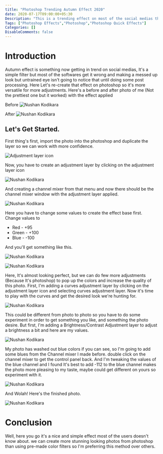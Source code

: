 ```yaml
---
title: "Photoshop Trending Autumn Effect 2020"
date: 2020-07-17T09:00:00+05:30
Description: "This is a trending effect on most of the social medias these days and here's how you can do it in a nut shell."
Tags: ["Photoshop Effects","Photoshop","Photoshop Quick Effects"]
Categories: []
DisableComments: false
---
```


# Introduction
Autumn effect is something now getting in trend on social medias, It's a simple filter but most of the softwares get it wrong and making a messed up look but untrained eye isn't going to notice that until doing some post processing. Here Let's re-create that effect on photoshop so it's more versatile for more adjustments. Here's a before and after photo of me (Not the prettiest one but it worked) with the effect applied

Before
![Nushan Kodikara](/uploads/20200717E_01.JPG)

After
![Nushan Kodikara](/uploads/20200717E_03.JPG)

## Let's Get Started.
First thing's first, import the photo into the photoshop and duplicate the layer so we can work with more confidence.

![Adjustment layer icon](https://pe-images.s3.amazonaws.com/photo-editing/cc/tone-and-color/brightness-contrast-adjustment-layer/new-adjustment-layer-icon.gif)

Now, you have to create an adjustment layer by clicking on the adjustment layer icon

![Nushan Kodikara](/uploads/20200717_01.png)

And creating a channel mixer from that menu and now there should be the channel mixer window with the adjustment layer applied.

![Nushan Kodikara](/uploads/20200717_02.png)

Here you have to change some values to create the effect base first. Change values to
* Red   - +95
* Green - +100
* Blue  - -100

And you'll get something like this.

![Nushan Kodikara](/uploads/20200717_03.png)

![Nushan Kodikara](/uploads/20200717E_02.JPG)

Here, It's almost looking perfect, but we can do few more adjustments (Because It's photoshop) to pop up the colors and increase the quality of this photo. First, I'm adding a curves adjustment layer by clicking on the adjustment layer icon and selecting curves adjustment layer. Now it's time to play with the curves and get the desired look we're hunting for.

![Nushan Kodikara](/uploads/20200717_04.png)

This could be different from photo to photo so you have to do some experiment in order to get something you like, and something the photo desire. But first, I'm adding a Brightness/Contrast Adjustment layer to adjust a brightness a bit and here are my values.

![Nushan Kodikara](/uploads/20200717_05.png)

My photo has washed out blue colors if you can see, so I'm going to add some blues from the Channel mixer I made before. double click on the channel mixer to get the control panel back. And I'm tweaking the values of the blue channel and I found It's best to add -112 to the blue channel makes the photo more pleasing to my taste, maybe could get different on yours so experiment with it.

![Nushan Kodikara](/uploads/20200717_06.png)

And Wolah! Here's the finished photo.

![Nushan Kodikara](/uploads/20200717E_03.JPG)

# Conclusion
Well, here you go it's a nice and simple effect most of the users doesn't know about. we can create more stunning looking photos from photoshop than using pre-made color filters so I'm preferring this method over others.